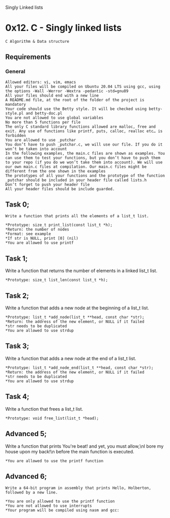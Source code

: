 Singly Linked lists

#	0x12. C - Singly linked lists
	
	C Algorithm & Data structure

## Requirements

### General
	Allowed editors: vi, vim, emacs
	All your files will be compiled on Ubuntu 20.04 LTS using gcc, using the options -Wall -Werror -Wextra -pedantic -std=gnu89
	All your files should end with a new line
	A README.md file, at the root of the folder of the project is mandatory
	Your code should use the Betty style. It will be checked using betty-style.pl and betty-doc.pl
	You are not allowed to use global variables
	No more than 5 functions per file
	The only C standard library functions allowed are malloc, free and exit. Any use of functions like printf, puts, calloc, realloc etc… is forbidden
	You are allowed to use _putchar
	You don’t have to push _putchar.c, we will use our file. If you do it won’t be taken into account
	In the following examples, the main.c files are shown as examples. You can use them to test your functions, but you don’t have to push them to your repo (if you do we won’t take them into account). We will use our own main.c files at compilation. Our main.c files might be different from the one shown in the examples	
	The prototypes of all your functions and the prototype of the function _putchar should be included in your header file called lists.h
	Don’t forget to push your header file
	All your header files should be include guarded.

## Task 0;
	Write a function that prints all the elements of a list_t list.

	*Prototype: size_t print_list(const list_t *h);
	*Return: the number of nodes
	*Format: see example
	*If str is NULL, print [0] (nil)
	*You are allowed to use printf

## Task 1;
Write a function that returns the number of elements in a linked list_t list.

	*Prototype: size_t list_len(const list_t *h);

## Task 2;
Write a function that adds a new node at the beginning of a list_t list.

	*Prototype: list_t *add_node(list_t **head, const char *str);
	*Return: the address of the new element, or NULL if it failed
	*str needs to be duplicated
	*You are allowed to use strdup

## Task 3;
Write a function that adds a new node at the end of a list_t list.

	*Prototype: list_t *add_node_end(list_t **head, const char *str);
	*Return: the address of the new element, or NULL if it failed
	*str needs to be duplicated
	*You are allowed to use strdup

## Task 4;
Write a function that frees a list_t list.

	*Prototype: void free_list(list_t *head);

## Advanced 5;
Write a function that prints You're beat! and yet, you must allow,\nI bore my house upon my back!\n before the main function is executed.

	*You are allowed to use the printf function

## Advanced 6;
	Write a 64-bit program in assembly that prints Hello, Holberton, followed by a new line.

	*You are only allowed to use the printf function
	*You are not allowed to use interrupts
	*Your program will be compiled using nasm and gcc:
